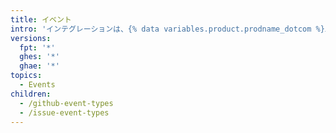 ```yaml
---
title: イベント
intro: 'インテグレーションは、{% data variables.product.prodname_dotcom %}上のイベントをサブスクライブし、反応できます。'
versions:
  fpt: '*'
  ghes: '*'
  ghae: '*'
topics:
  - Events
children:
  - /github-event-types
  - /issue-event-types
---
```


